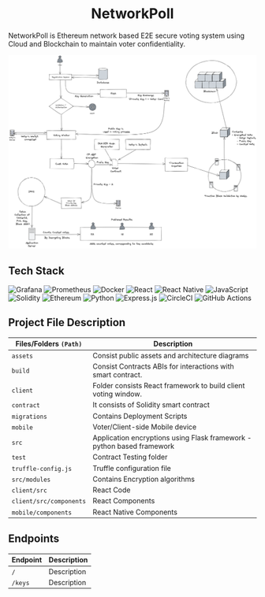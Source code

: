 
<div align="center">

<h1>NetworkPoll</h1>

</div>

NetworkPoll is Ethereum network based E2E secure voting system using Cloud and Blockchain to maintain voter confidentiality.

![](/assets/architecture/NEPOLL_ARCH.png)

## Tech Stack
![Grafana](https://img.shields.io/badge/grafana-%23F46800.svg?style=for-the-badge&logo=grafana&logoColor=white)
![Prometheus](https://img.shields.io/badge/Prometheus-E6522C?style=for-the-badge&logo=Prometheus&logoColor=white)
![Docker](https://img.shields.io/badge/docker-%230db7ed.svg?style=for-the-badge&logo=docker&logoColor=white)
![React](https://img.shields.io/badge/react-%2320232a.svg?style=for-the-badge&logo=react&logoColor=%2361DAFB)
![React Native](https://img.shields.io/badge/react_native-%2320232a.svg?style=for-the-badge&logo=react&logoColor=%2361DAFB)
![JavaScript](https://img.shields.io/badge/javascript-%23323330.svg?style=for-the-badge&logo=javascript&logoColor=%23F7DF1E)
![Solidity](https://img.shields.io/badge/Solidity-%23363636.svg?style=for-the-badge&logo=solidity&logoColor=white)
![Ethereum](https://img.shields.io/badge/Ethereum-3C3C3D?style=for-the-badge&logo=Ethereum&logoColor=white)
![Python](https://img.shields.io/badge/python-3670A0?style=for-the-badge&logo=python&logoColor=ffdd54)
![Express.js](https://img.shields.io/badge/express.js-%23404d59.svg?style=for-the-badge&logo=express&logoColor=%2361DAFB)
![CircleCI](https://img.shields.io/badge/circle%20ci-%23161616.svg?style=for-the-badge&logo=circleci&logoColor=white)
![GitHub Actions](https://img.shields.io/badge/github%20actions-%232671E5.svg?style=for-the-badge&logo=githubactions&logoColor=white)

## Project File Description

| Files/Folders `(Path)` | Description |
| -------- | -------- |
| `assets`     | Consist public assets and architecture diagrams    |
| `build`     | Consist Contracts ABIs for interactions with smart contract.    |
| `client`     |   Folder consists React framework to build client voting window.  |
| `contract`     | It consists of Solidity smart contract    | 
| `migrations`     | Contains Deployment Scripts  | 
| `mobile`     | Voter/Client-side Mobile device     |
| `src`     | Application encryptions using Flask framework - python based framework    |
| `test`     | Contract Testing folder    |
| `truffle-config.js`     | Truffle configuration file   |
| `src/modules`     | Contains Encryption algorithms   |
| `client/src`     | React Code    |
| `client/src/components`     | React Components   |
| `mobile/components`     | React Native Components   |


## Endpoints

| Endpoint | Description |
| -------- | -------- |
| `/` | Description |
| `/keys` | Description |
